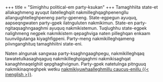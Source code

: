 +++
title = "Simighhu political-em party-ksukan"
+++
Tamaghhiita state-et allakaghmeng ayuqut ilatelleghqiit nakmilleghqaghpenengllu allangughtelleghpeneng party-gpeneng. State-egpegun ayuquq, aapseqngwaten party-gpek ilatnguluten nakmikimun. State-en party-ngitaqsaghngaaghmi ayuquq nakmikistemun. Tuqlughhu state-egpek nalighmeng negpek nakmikistem qepaghviga naten pilleghqan enkaam tuunvilgutanga kiyaghfigpeni. Party-meng nakmikilleghqameng piivnganghituq tamaghhiitni state-eni.

Naten alngunak sangwaa party-ksaghngaaghpegu, nakmikilleghqaq tawatetulkasaghqaguq nakmikilleghpigaghmi nakmikisaghqat kanaghhnaqelghiit qepghaghvignun. Party-gpek natetulnga pitnguuq nakmikinaqneghpek wetku [nakmikiyuwhaalleghmillu caucus-enillu {{< inenglish >}}](https://www.usa.gov/election#item-37162).
